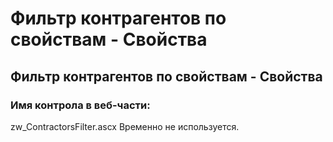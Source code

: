 ﻿---
description: 2.4.7
---
# Фильтр контрагентов по свойствам - Свойства
## Фильтр контрагентов по свойствам - Свойства
### Имя контрола в веб-части: 
zw_ContractorsFilter.ascx
Временно не используется.
